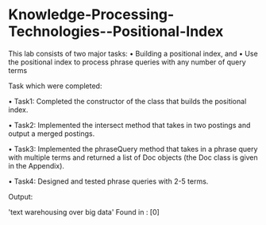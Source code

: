 # Knowledge-Processing-Technologies--Positional-Index

This lab consists of two major tasks:
• Building a positional index, and
• Use the positional index to process phrase queries with any number of query terms


Task which were completed:

• Task1: Completed the constructor of the class that builds the positional index.

• Task2: Implemented the intersect method that takes in two postings and output a merged
  postings.

• Task3: Implemented the phraseQuery method that takes in a phrase query with multiple terms
  and returned a list of Doc objects (the Doc class is given in the Appendix).

• Task4: Designed and tested phrase queries with 2-5 terms.

Output:

'text warehousing over big data'
Found in : [0]


